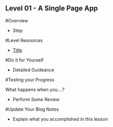 Level 01 - A Single Page App
-----------

#Overview

* Step

#Level Resources

* [Title](http://example.com/)

#Do it for Yourself

* Detailed Guideance

#Testing your Progress

What happens when you....?

* Perform Some Review

#Update Your Blog Notes

* Explain what you accomplished in this lesson



